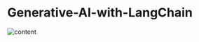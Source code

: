 # Generative-AI-with-LangChain
![content](https://github.com/rajsecrets/Generative-AI-with-LangChain/assets/131753845/c2175946-63fb-4eae-a024-bcd81bb4fa91)

